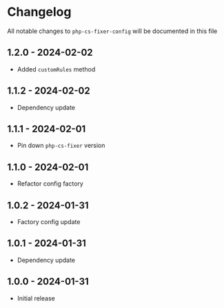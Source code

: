 # Changelog

All notable changes to `php-cs-fixer-config` will be documented in this file

## 1.2.0 - 2024-02-02

- Added `customRules` method

## 1.1.2 - 2024-02-02

- Dependency update

## 1.1.1 - 2024-02-01

- Pin down `php-cs-fixer` version

## 1.1.0 - 2024-02-01

- Refactor config factory

## 1.0.2 - 2024-01-31

- Factory config update

## 1.0.1 - 2024-01-31

- Dependency update

## 1.0.0 - 2024-01-31

- Initial release
